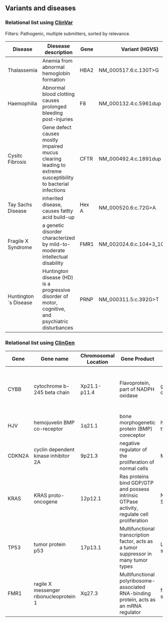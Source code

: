 

## Variants and diseases



### Relational list using [ClinVar](https://www.ncbi.nlm.nih.gov/clinvar/)
Filters: Pathogenic, multiple submitters, sorted by relevance.

|Disease|Diesease description|Gene|Variant (HGVS)|
|-------|--------------------|-----|-------------|
|Thalassemia|Anemia from abnormal hemoglobin formation|HBA2|NM_000517.6:c.130T>G |
|Haemophilia|Abnormal blood clotting causes prolonged bleeding post-injuries|F8|NM_000132.4:c.5961dup|
|Cysitc Fibrosis|Gene defect causes mostly impaired mucus clearing leading to  extreme susceptibility to bacterial infections|CFTR|NM_000492.4:c.1891dup|
|Tay Sachs Disease|inherited disease, causes fattty acid build-up|Hex A|NM_000520.6:c.72G>A |
|Fragile X Syndrome|a genetic disorder characterized by mild-to-moderate intellectual disability|FMR1|NM_002024.6:c.104+3_104+6del |
|Huntington´s Disease|Huntington disease (HD) is a progressive disorder of motor, cognitive, and psychiatric disturbances|PRNP|NM_000311.5:c.392G>T |


### Relational list using [ClinGen](https://clinicalgenome.org/)

|Gene|Gene name|Chromosomal Location|Gene Product|Disease|Disease Description|
|----|---------|--------------------|------------|-------|--------------------|
|CYBB|cytochrome b-245 beta chain|Xp21.1-p11.4|Flavoprotein, part of NADPH oxidase|granulomatous disease|Failure to generate superoxide during immuneresponse to ward of pathogens|
|HJV|hemojuvelin BMP co-receptor|1q21.1|bone morphogenetic protein (BMP) coreceptor|hemochromatosis type 2A|Failure to properly regulate hepcidinlevels in blood|
|CDKN2A|cyclin dependent kinase inhibitor 2A|9p21.3|negative regulator of the proliferation of normal cells|Melanoma|Cancer originating in melanocytes|
|KRAS|KRAS proto-oncogene|12p12.1|Ras proteins bind GDP/GTP and possess intrinsic GTPase activity, regulate cell proliferation|Noonan Syndrome|genetic defect resulting in unusual physiological development|
|TP53|tumor protein p53|17p13.1| Multifunctional transcription factor, acts as a tumor suppressor in many tumor types|Li-Fraumeni syndrome|Inheritable higher susceptibility to cancer|
|FMR1|ragile X messenger ribonucleoprotein 1|Xq27.3| Multifunctional polyribosome-associated RNA-binding protein, acts as an mRNA regulator|fragile X syndrome|a genetic disorder characterized by mild-to-moderate intellectual disability|



